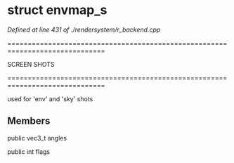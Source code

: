 # struct envmap_s

*Defined at line 431 of ./rendersystem/r_backend.cpp*

==============================================================================

SCREEN SHOTS

==============================================================================

 used for 'env' and 'sky' shots



## Members

public vec3_t angles

public int flags



